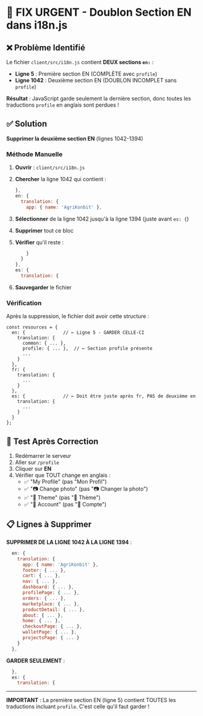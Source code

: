 # 🔧 FIX URGENT - Doublon Section EN dans i18n.js

## ❌ Problème Identifié

Le fichier `client/src/i18n.js` contient **DEUX sections `en:`** :
- **Ligne 5** : Première section EN (COMPLÈTE avec `profile`)
- **Ligne 1042** : Deuxième section EN (DOUBLON INCOMPLET sans `profile`)

**Résultat** : JavaScript garde seulement la dernière section, donc toutes les traductions `profile` en anglais sont perdues !

## ✅ Solution

**Supprimer la deuxième section EN** (lignes 1042-1394)

### Méthode Manuelle

1. **Ouvrir** : `client/src/i18n.js`

2. **Chercher** la ligne 1042 qui contient :
   ```javascript
   },
   en: {
     translation: {
       app: { name: 'AgriKonbit' },
   ```

3. **Sélectionner** de la ligne 1042 jusqu'à la ligne 1394 (juste avant `es: {`)

4. **Supprimer** tout ce bloc

5. **Vérifier** qu'il reste :
   ```javascript
       }
     }
   },
   es: {
     translation: {
   ```

6. **Sauvegarder** le fichier

### Vérification

Après la suppression, le fichier doit avoir cette structure :

```
const resources = {
  en: {              // ← Ligne 5 - GARDER CELLE-CI
    translation: {
      common: { ... },
      profile: { ... },  // ← Section profile présente
      ...
    }
  },
  fr: {
    translation: {
      ...
    }
  },
  es: {              // ← Doit être juste après fr, PAS de deuxième en
    translation: {
      ...
    }
  }
};
```

## 🧪 Test Après Correction

1. Redémarrer le serveur
2. Aller sur `/profile`
3. Cliquer sur **EN**
4. Vérifier que TOUT change en anglais :
   - ✅ "My Profile" (pas "Mon Profil")
   - ✅ "📷 Change photo" (pas "📷 Changer la photo")
   - ✅ "🎨 Theme" (pas "🎨 Thème")
   - ✅ "💼 Account" (pas "💼 Compte")

## 📋 Lignes à Supprimer

**SUPPRIMER DE LA LIGNE 1042 À LA LIGNE 1394** :

```javascript
  en: {
    translation: {
      app: { name: 'AgriKonbit' },
      footer: { ... },
      cart: { ... },
      nav: { ... },
      dashboard: { ... },
      profilePage: { ... },
      orders: { ... },
      marketplace: { ... },
      productDetail: { ... },
      about: { ... },
      home: { ... },
      checkoutPage: { ... },
      walletPage: { ... },
      projectsPage: { ... }
    }
  },
```

**GARDER SEULEMENT** :
```javascript
  },
  es: {
    translation: {
```

---

**IMPORTANT** : La première section EN (ligne 5) contient TOUTES les traductions incluant `profile`. C'est celle qu'il faut garder !
